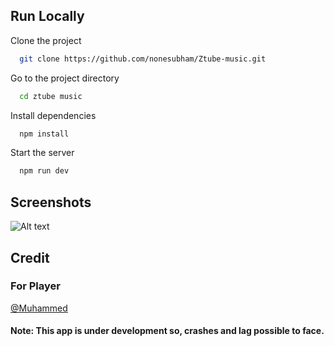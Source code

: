 
## Run Locally

Clone the project

```bash
  git clone https://github.com/nonesubham/Ztube-music.git
```

Go to the project directory

```bash
  cd ztube music
```

Install dependencies

```bash
  npm install
```

Start the server

```bash
  npm run dev
```

## Screenshots
![Alt text](https://raw.githubusercontent.com/nonesubham/Ztube-music/main/capture.png)

## Credit
### For Player
[@Muhammed](https://github.com/muhammed/mini-player)

#### Note: This app is under development so, crashes and lag possible to face.